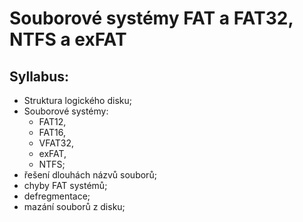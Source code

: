 # Souborové systémy FAT a FAT32, NTFS a exFAT

## Syllabus:

- Struktura logického disku;
- Souborové systémy:
    - FAT12,
    - FAT16,
    - VFAT32,
    - exFAT,
    - NTFS;
- řešení dlouhách názvů souborů;
- chyby FAT systémů;
- defregmentace;
- mazání souborů z disku;
